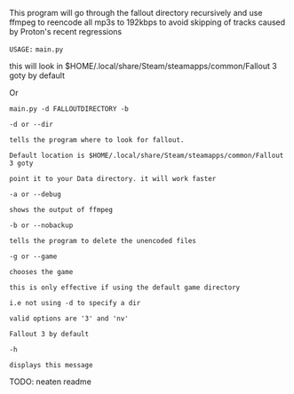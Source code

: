 This program will go through the fallout directory recursively and use ffmpeg to reencode all mp3s to 192kbps to avoid skipping of tracks caused by Proton's recent regressions

`USAGE:`
`main.py`

this will look in $HOME/.local/share/Steam/steamapps/common/Fallout 3 goty by default

Or

`main.py -d FALLOUTDIRECTORY -b`

`-d or --dir`

    tells the program where to look for fallout.

    Default location is $HOME/.local/share/Steam/steamapps/common/Fallout 3 goty

    point it to your Data directory. it will work faster

`-a or --debug`

    shows the output of ffmpeg

`-b or --nobackup`

    tells the program to delete the unencoded files

`-g or --game`

    chooses the game

    this is only effective if using the default game directory

    i.e not using -d to specify a dir

    valid options are '3' and 'nv'

    Fallout 3 by default

`-h`

    displays this message

TODO: neaten readme
